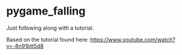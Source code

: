 # pygame_falling
Just following along with a tutorial.

Based on the tutorial found here:
https://www.youtube.com/watch?v=-8n91btt5d8
